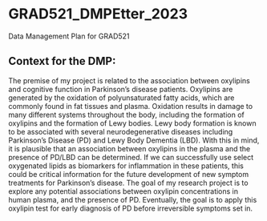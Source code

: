 # GRAD521_DMPEtter_2023

Data Management Plan for GRAD521

## Context for the DMP: 

The premise of my project is related to the association between oxylipins and cognitive
function in Parkinson’s disease patients. Oxylipins are generated by the oxidation of polyunsaturated
fatty acids, which are commonly found in fat tissues and plasma. Oxidation results in damage to many
different systems throughout the body, including the formation of oxylipins and the formation of
Lewy bodies. Lewy body formation is known to be associated with several neurodegenerative
diseases including Parkinson’s Disease (PD) and Lewy Body Dementia (LBD).
With this in mind, it is plausible that an association between oxylipins in the plasma and the
presence of PD/LBD can be determined. If we can successfully use select oxygenated lipids as
biomarkers for inflammation in these patients, this could be critical information for the future
development of new symptom treatments for Parkinson’s disease. The goal of my research project is
to explore any potential associations between oxylipin concentrations in human plasma, and the
presence of PD. Eventually, the goal is to apply this oxylipin test for early diagnosis of PD before
irreversible symptoms set in.
